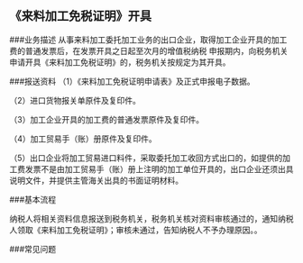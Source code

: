 ## 《来料加工免税证明》开具

###业务描述
    从事来料加工委托加工业务的出口企业，取得加工企业开具的加工费的普通发票后，在发票开具之日起至次月的增值税纳税
    申报期内，向税务机关申请开具《来料加工免税证明》的，税务机关按规定为其开具。



###报送资料
（1）《来料加工免税证明申请表》及正式申报电子数据。

（2）进口货物报关单原件及复印件。

（3）加工企业开具的加工费的普通发票原件及复印件。

（4）加工贸易手（账）册原件及复印件。

（5）出口企业将加工贸易进口料件，采取委托加工收回方式出口的，如提供的加工费发票不是由加工贸易手（账）册上注明的加工单位开具的，出口企业还须出具说明文件，并提供主管海关出具的书面证明材料。



###基本流程

  纳税人将相关资料信息报送到税务机关，税务机关核对资料审核通过的，通知纳税人领取《来料加工免税证明》；审核未通过，告知纳税人不予办理原因。。


###常见问题




